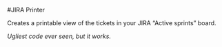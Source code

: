 #JIRA Printer

Creates a printable view of the tickets in your JIRA “Active sprints” board.

_Ugliest code ever seen, but it works._

